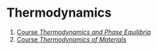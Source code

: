 # Thermodynamics

1. [Course *Thermodynamics and Phase Equilibria*](SOE.XMATSCI0001.md)
1. [Course *Thermodynamics of Materials*](MITx3.012Tx.md)